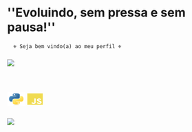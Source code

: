 <head>
      <h1>''Evoluindo, sem pressa e sem pausa!'' </h1>
      </head>
      
      ⚜️ Seja bem vindo(a) ao meu perfil ⚜️
 
 <body>
          <h3><img src="https://media.giphy.com/media/VDNDX5BhKKz0YsJkl0/giphy.gif" width="28"></h3>
      </body> 

#

<div style="display: inline_block"><br>
      <img align="center" alt="bruno-Python" height="32" width="42" src="https://raw.githubusercontent.com/devicons/devicon/master/icons/python/python-original.svg">
      <img align="center" alt="Bruno-Js" height="27" width="37" src="https://raw.githubusercontent.com/devicons/devicon/master/icons/javascript/javascript-plain.svg">

##

<div>
  <a href="https://www.linkedin.com/in/obrunofelicio/" target="_blank"><img src="https://img.shields.io/badge/LinkedIn-%230077B5.svg?&style=flat-square&logo=linkedin&logoColor=white"></a>
      
      
  
  </div>
  
  
   
